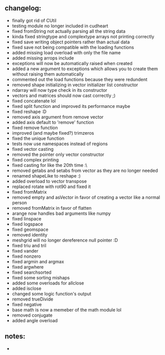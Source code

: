 ## changelog:

- finally got rid of CUtil
- testing module no longer included in cudheart
- fixed fromString not actually parsing all the string data
- kinda fixed stringtype and complextype arrays not printing correctly
- fixed save writing object pointers rather than actual data
- fixed save not being compatible with the loading functions
- added missing load overload with only the file name
- added missing arrops include
- exceptions will now be automatically raised when created
- added a new argument to exceptions which allows you to create them without raising them automatically
- commented out the load functions because they were redundent
- removed shape initializing in vector initializer list constructor
- ndarray will now type check in its constructor
- vectors and matrices should now cast correctly ;)
- fixed concatenate lol
- fixed split function and improved its performance maybe
- fixed reshape :D
- removed axis argument from remove vector
- added axis default to 'remove' function
- fixed remove function
- improved (and maybe fixed?) trimzeros
- fixed the unique function
- tests now use namespaces instead of regions
- fixed vector casting
- removed the pointer only vector constructor
- fixed complex printing
- fixed casting for like the 20th time :\
- removed getabs and setabs from vector as they are no longer needed
- renamed shapeLike to reshape :)
- added overload to vector transpose
- replaced rotate with rot90 and fixed it
- fixed fromMatrix
- removed empty and asVector in favor of creating a vector like a normal person
- removed fromMatrix in favor of flatten
- arange now handles bad arguments like numpy
- fixed linspace
- fixed logspace
- fixed geomspace
- removed identity
- meshgrid will no longer dereference null pointer :D
- fixed triu and tril
- fixed vander
- fixed nonzero
- fixed argmin and argmax
- fixed argwhere
- fixed searchsorted
- fixed some sorting mishaps
- added some overloads for allclose
- added isclose
- changed some logic function's output
- removed trueDivide
- fixed negative
- base math is now a memeber of the math module lol
- removed conjugate
- added angle overload

## notes:
- 